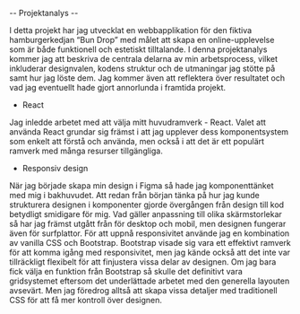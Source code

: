 -- Projektanalys --

I detta projekt har jag utvecklat en webbapplikation för den fiktiva hamburgerkedjan “Bun Drop” med målet att skapa en online-upplevelse som är både funktionell och estetiskt tilltalande. I denna projektanalys kommer jag att beskriva de centrala delarna av min arbetsprocess, vilket inkluderar designvalen, kodens struktur och de utmaningar jag stötte på samt hur jag löste dem. Jag kommer även att reflektera över resultatet och vad jag eventuellt hade gjort annorlunda i framtida projekt.

 - React

Jag inledde arbetet med att välja mitt huvudramverk - React. Valet att använda React grundar sig främst i att jag upplever dess komponentsystem som enkelt att förstå och använda, men också i att det är ett populärt ramverk med många resurser tillgängliga. 

- Responsiv design

När jag började skapa min design i Figma så hade jag komponenttänket med mig i bakhuvudet. Att redan från början tänka på hur jag kunde strukturera designen i komponenter gjorde övergången från design till kod betydligt smidigare för mig. Vad gäller anpassning till olika skärmstorlekar så har jag främst utgått från för desktop och mobil, men designen fungerar även för surfplattor. För att uppnå responsivitet använde jag en kombination av vanilla CSS och Bootstrap. Bootstrap visade sig vara ett effektivt ramverk för att komma igång med responsivitet, men jag kände också att det inte var tillräckligt flexibelt för att finjustera vissa delar av designen. Om jag bara fick välja en funktion från Bootstrap så skulle det definitivt vara gridsystemet eftersom det underlättade arbetet med den generella layouten avsevärt. Men jag föredrog alltså att skapa vissa detaljer med traditionell CSS för att få mer kontroll över designen.

